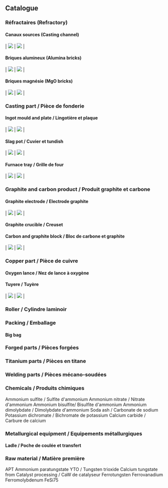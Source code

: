 ## Catalogue

### Réfractaires (Refractory)

#### Canaux sources (Casting channel)

| ![](assets/img/casting-channel-1.jpg) | ![](assets/img/casting-channel-2.jpg) |

#### Briques alumineux (Alumina bricks)

| ![](assets/img/alumina-brick-1.jpg) | ![](assets/img/alumina-brick-2.jpg) |

#### Briques magnésie (MgO bricks)

| ![](assets/img/mgo-brick-1.jpg) | ![](assets/img/mgo-brick-2.jpg) |

### Casting part / Pièce de fonderie

#### Ingot mould and plate / Lingotière et plaque

| ![](assets/img/ingot-mould-1.jpg) | ![](assets/img/ingot-mould-2.jpg) |

#### Slag pot / Cuvier et tundish

| ![](assets/img/slag-pot-1.jpg) | ![](assets/img/slag-pot-2.jpg) |

#### Furnace tray / Grille de four

| ![](assets/img/furnace-tray-1.jpg) | ![](assets/img/furnace-tray-2.jpg) |

### Graphite and carbon product / Produit graphite et carbone

#### Graphite electrode / Electrode graphite

| ![](assets/img/graphite-electrode-1.jpg) | ![](assets/img/graphite-electrode-2.jpg) |

#### Graphite crucible / Creuset

#### Carbon and graphite block / Bloc de carbone et graphite

| ![](assets/img/carbon-block-1.jpg) | ![](assets/img/carbon-block-2.jpg) |

### Copper part / Pièce de cuivre

#### Oxygen lance / Nez de lance à oxygène

#### Tuyere / Tuyère

| ![](assets/img/tuyere-1.jpg) | ![](assets/img/tuyere-2.jpg) |

### Roller / Cylindre laminoir

### Packing / Emballage

#### Big bag

### Forged parts / Pièces forgées

### Titanium parts / Pièces en titane

### Welding parts / Pièces mécano-soudées

### Chemicals / Produits chimiques

Ammonium sulfite / Sulfite d'ammonium
Ammonium nitrate / Nitrate d'ammonium
Ammonium bisulfite/ Bisulfite d'ammonium
Ammonium dimolybdate / Dimolybdate d'ammonium
Soda ash / Carbonate de sodium
Potassium dichromate / Bichromate de potassium
Calcium carbide / Carbure de calcium


### Metallurgical equipment / Equipements métallurgiques

#### Ladle / Poche de coulée et transfert

### Raw material / Matière première

APT Ammonium paratungstate
YTO / Tungsten trioxide
Calcium tungstate from Catalyst processing / CaW de catalyseur Ferrotungsten
Ferrovanadium
Ferromolybdenum
FeSi75
